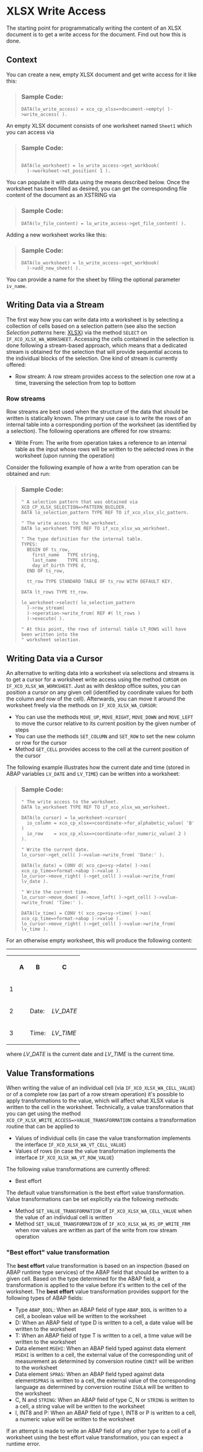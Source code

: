 <!-- loio8dddce9fd9954e72a09d2b39d22db995 -->

# XLSX Write Access

The starting point for programmatically writing the content of an XLSX document is to get a write access for the document. Find out how this is done.



## Context

You can create a new, empty XLSX document and get write access for it like this:

> ### Sample Code:  
> ```abap
> DATA(lo_write_access) = xco_cp_xlsx=>document->empty( )->write_access( ).
> ```

An empty XLSX document consists of one worksheet named `Sheet1` which you can access via

> ### Sample Code:  
> ```abap
> 
> DATA(lo_worksheet) = lo_write_access->get_workbook(
>   )->worksheet->at_position( 1 ).
> ```

You can populate it with data using the means described below. Once the worksheet has been filled as desired, you can get the corresponding file content of the document as an XSTRING via

> ### Sample Code:  
> ```abap
> DATA(lv_file_content) = lo_write_access->get_file_content( ).
> ```

Adding a new worksheet works like this:

> ### Sample Code:  
> ```abap
> DATA(lo_worksheet) = lo_write_access->get_workbook(
>   )->add_new_sheet( ).
> ```

You can provide a name for the sheet by filling the optional parameter `iv_name`.



<a name="loio8dddce9fd9954e72a09d2b39d22db995__section_xlz_dmn_1vb"/>

## Writing Data via a Stream

The first way how you can write data into a worksheet is by selecting a collection of cells based on a selection pattern \(see also the section *Selection patterns* here: [XLSX](xlsx-9b7a0d1.md)\) via the method `SELECT` on `IF_XCO_XLSX_WA_WORKSHEET`. Accessing the cells contained in the selection is done following a stream-based approach, which means that a dedicated stream is obtained for the selection that will provide sequential access to the individual blocks of the selection. One kind of stream is currently offered:

-   Row stream: A row stream provides access to the selection one row at a time, traversing the selection from top to bottom




### Row streams

Row streams are best used when the structure of the data that should be written is statically known. The primary use case is to write the rows of an internal table into a corresponding portion of the worksheet \(as identified by a selection\). The following operations are offered for row streams:

-   Write From: The write from operation takes a reference to an internal table as the input whose rows will be written to the selected rows in the worksheet \(upon running the operation\)

Consider the following example of how a write from operation can be obtained and run:

> ### Sample Code:  
> ```abap
> " A selection pattern that was obtained via XCO_CP_XLSX_SELECTION=>PATTERN_BUILDER.
> DATA lo_selection_pattern TYPE REF TO if_xco_xlsx_slc_pattern.
>  
> " The write access to the worksheet.
> DATA lo_worksheet TYPE REF TO if_xco_xlsx_wa_worksheet.
>  
> " The type definition for the internal table.
> TYPES:
>   BEGIN OF ts_row,
>     first_name   TYPE string,
>     last_name    TYPE string,
>     day_of_birth TYPE d,
>   END OF ts_row,
>  
>   tt_row TYPE STANDARD TABLE OF ts_row WITH DEFAULT KEY.
>  
> DATA lt_rows TYPE tt_row.
>  
> lo_worksheet->select( lo_selection_pattern
>   )->row_stream(
>   )->operation->write_from( REF #( lt_rows )
>   )->execute( ).
>  
> " At this point, the rows of internal table LT_ROWS will have been written into the
> " worksheet selection.
> ```



<a name="loio8dddce9fd9954e72a09d2b39d22db995__section_q2s_54n_1vb"/>

## Writing Data via a Cursor

An alternative to writing data into a worksheet via selections and streams is to get a cursor for a worksheet write access using the method `CURSOR` on `IF_XCO_XLSX_WA_WORKSHEET`. Just as with desktop office suites, you can position a cursor on any given cell \(identified by coordinate values for both the column and row of the cell\). Afterwards, you can move it around the worksheet freely via the methods on `IF_XCO_XLSX_WA_CURSOR`:

-   You can use the methods `MOVE_UP`, `MOVE_RIGHT`, `MOVE_DOWN` and `MOVE_LEFT` to move the cursor relative to its current position by the given number of steps
-   You can use the methods `SET_COLUMN` and `SET_ROW` to set the new column or row for the cursor
-   Method `GET_CELL` provides access to the cell at the current position of the cursor

The following example illustrates how the current date and time \(stored in ABAP variables `LV_DATE` and `LV_TIME`\) can be written into a worksheet:

> ### Sample Code:  
> ```abap
> " The write access to the worksheet.
> DATA lo_worksheet TYPE REF TO if_xco_xlsx_wa_worksheet.
>  
> DATA(lo_cursor) = lo_worksheet->cursor(
>   io_column = xco_cp_xlsx=>coordinate->for_alphabetic_value( 'B' )
>   io_row    = xco_cp_xlsx=>coordinate->for_numeric_value( 2 )
> ).
>  
> " Write the current date.
> lo_cursor->get_cell( )->value->write_from( 'Date:' ).
>  
> DATA(lv_date) = CONV d( xco_cp=>sy->date( )->as( xco_cp_time=>format->abap )->value ).
> lo_cursor->move_right( )->get_cell( )->value->write_from( lv_date ).
>  
> " Write the current time.
> lo_cursor->move_down( )->move_left( )->get_cell( )->value->write_from( 'Time:' ).
>  
> DATA(lv_time) = CONV t( xco_cp=>sy->time( )->as( xco_cp_time=>format->abap )->value ).
> lo_cursor->move_right( )->get_cell( )->value->write_from( lv_time ).
> ```

For an otherwise empty worksheet, this will produce the following content:

****


<table>
<tr>
<th valign="top">

 

</th>
<th valign="top">

A

</th>
<th valign="top">

B

</th>
<th valign="top">

C

</th>
</tr>
<tr>
<td valign="top">

1

</td>
<td valign="top">

 

</td>
<td valign="top">

 

</td>
<td valign="top">

 

</td>
</tr>
<tr>
<td valign="top">

2

</td>
<td valign="top">

 

</td>
<td valign="top">

Date:

</td>
<td valign="top">

$LV\_DATE$

</td>
</tr>
<tr>
<td valign="top">

3

</td>
<td valign="top">

 

</td>
<td valign="top">

Time:

</td>
<td valign="top">

$LV\_TIME$

</td>
</tr>
</table>

where $LV\_DATE$ is the current date and $LV\_TIME$ is the current time.



<a name="loio8dddce9fd9954e72a09d2b39d22db995__section_fl3_tpn_1vb"/>

## Value Transformations

When writing the value of an individual cell \(via `IF_XCO_XLSX_WA_CELL_VALUE`\) or of a complete row \(as part of a row stream operation\) it's possible to apply transformations to the value, which will affect what XLSX value is written to the cell in the worksheet. Technically, a value transformation that you can get using the method `XCO_CP_XLSX_WRITE_ACCESS=>VALUE_TRANSFORMATION` contains a transformation routine that can be applied to

-   Values of individual cells \(in case the value transformation implements the interface `IF_XCO_XLSX_WA_VT_CELL_VALUE`\)
-   Values of rows \(in case the value transformation implements the interface `IF_XCO_XLSX_WA_VT_ROW_VALUE`\)

The following value transformations are currently offered:

-   Best effort

The default value transformation is the best effort value transformation. Value transformations can be set explicitly via the following methods:

-   Method `SET_VALUE_TRANSFORMATION` of `IF_XCO_XLSX_WA_CELL_VALUE` when the value of an individual cell is written
-   Method `SET_VALUE_TRANSFORMATION` of `IF_XCO_XLSX_WA_RS_OP_WRITE_FRM` when row values are written as part of the write from row stream operation



### "Best effort" value transformation

The **best effort** value transformation is based on an inspection \(based on ABAP runtime type services\) of the ABAP field that should be written to a given cell. Based on the type determined for the ABAP field, a transformation is applied to the value before it's written to the cell of the worksheet. The **best effort** value transformation provides support for the following types of ABAP fields:

-   Type `ABAP_BOOL`: When an ABAP field of type `ABAP_BOOL` is written to a cell, a boolean value will be written to the worksheet
-   D: When an ABAP field of type D is written to a cell, a date value will be written to the worksheet
-   T: When an ABAP field of type T is written to a cell, a time value will be written to the worksheet
-   Data element `MSEHI`: When an ABAP field typed against data element `MSEHI` is written to a cell, the external value of the corresponding unit of measurement as determined by conversion routine `CUNIT` will be written to the worksheet
-   Data element `SPRAS`: When an ABAP field typed against data element`SPRAS` is written to a cell, the external value of the corresponding language as determined by conversion routine `ISOLA` will be written to the worksheet
-   C, N and `STRING`: When an ABAP field of type C, N or `STRING` is written to a cell, a string value will be written to the worksheet
-   I, INT8 and P: When an ABAP field of type I, INT8 or P is written to a cell, a numeric value will be written to the worksheet

If an attempt is made to write an ABAP field of any other type to a cell of a worksheet using the best effort value transformation, you can expect a runtime error.

